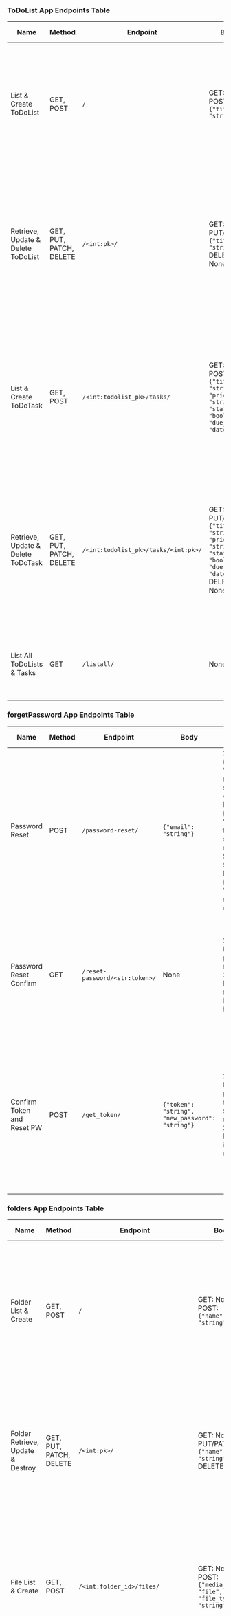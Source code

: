 ### ToDoList App Endpoints Table

| Name                        | Method | Endpoint                              | Body                                                         | Response                                                                                                  | Steps                                                                                                                 | Expected Result                                                                                                               |
|-----------------------------|--------|---------------------------------------|--------------------------------------------------------------|-----------------------------------------------------------------------------------------------------------|-----------------------------------------------------------------------------------------------------------------------|------------------------------------------------------------------------------------------------------------------------------|
| List & Create ToDoList      | GET, POST | `/`                                   | GET: None<br>POST: `{"title": "string"}`                     | GET: 200 OK, List of ToDoLists<br>POST: 201 Created, ToDoList object                                       | 1. Send GET or POST request <br>2. For POST, include ToDoList data in the body <br>3. For GET, fetch list of ToDoLists | GET request returns a list of ToDoLists. POST request creates a new ToDoList and returns the created ToDoList object.       |
| Retrieve, Update & Delete ToDoList | GET, PUT, PATCH, DELETE | `/<int:pk>/`                         | GET: None<br>PUT/PATCH: `{"title": "string"}`<br>DELETE: None | GET: 200 OK, ToDoList object<br>PUT/PATCH: 200 OK, Updated ToDoList object<br>DELETE: 204 No Content       | 1. Send GET, PUT, PATCH, or DELETE request with ToDoList ID <br>2. For PUT/PATCH, include updated data in the body <br>3. Perform action | GET request returns the ToDoList object. PUT/PATCH request updates the ToDoList and returns the updated object. DELETE request removes the ToDoList. |
| List & Create ToDoTask      | GET, POST | `/<int:todolist_pk>/tasks/`           | GET: None<br>POST: `{"title": "string", "priority": "string", "status": "boolean", "due_date": "datetime"}` | GET: 200 OK, List of ToDoTasks<br>POST: 201 Created, ToDoTask object                                       | 1. Send GET or POST request with ToDoList ID <br>2. For POST, include ToDoTask data in the body <br>3. For GET, fetch list of ToDoTasks | GET request returns a list of ToDoTasks in the specified ToDoList. POST request creates a new ToDoTask and returns the created ToDoTask object. |
| Retrieve, Update & Delete ToDoTask | GET, PUT, PATCH, DELETE | `/<int:todolist_pk>/tasks/<int:pk>/` | GET: None<br>PUT/PATCH: `{"title": "string", "priority": "string", "status": "boolean", "due_date": "datetime"}`<br>DELETE: None | GET: 200 OK, ToDoTask object<br>PUT/PATCH: 200 OK, Updated ToDoTask object<br>DELETE: 204 No Content | 1. Send GET, PUT, PATCH, or DELETE request with ToDoList ID and ToDoTask ID <br>2. For PUT/PATCH, include updated data in the body <br>3. Perform action | GET request returns the ToDoTask object. PUT/PATCH request updates the ToDoTask and returns the updated object. DELETE request removes the ToDoTask. |
| List All ToDoLists & Tasks  | GET     | `/listall/`                           | None                                                         | 200 OK, List of ToDoLists with their associated ToDoTasks                                                 | 1. Send GET request                                                                                                        | GET request returns a list of ToDoLists with their associated ToDoTasks.                                                      |


### forgetPassword App Endpoints Table

| Name                        | Method | Endpoint                              | Body                                                         | Response                                                                                                  | Steps                                                                                                                 | Expected Result                                                                                                               |
|-----------------------------|--------|---------------------------------------|--------------------------------------------------------------|-----------------------------------------------------------------------------------------------------------|-----------------------------------------------------------------------------------------------------------------------|------------------------------------------------------------------------------------------------------------------------------|
| Password Reset              | POST   | `/password-reset/`                    | `{"email": "string"}`                                         | 200 OK, {"message": "Password reset email sent."}, <br>404 Not Found, {"error": "User with this email does not exist."}, <br>500 Internal Server Error, {"error": "Error sending email."} | 1. Send POST request with email in the body <br>2. Email is validated and checked against existing users <br>3. If valid, reset token is generated and emailed  | If email exists, a password reset email is sent to the user. If not, an error message is returned.                            |
| Password Reset Confirm      | GET    | `/reset-password/<str:token>/`        | None                                                         | 200 OK, Renders password reset form, <br>200 OK, Password reset link is invalid or has expired.            | 1. Send GET request with the reset token <br>2. Token is validated against the user profile <br>3. If valid, reset password form is rendered                  | If token is valid, a password reset form is rendered. If not, an error message is displayed.                                  |
| Confirm Token and Reset PW  | POST   | `/get_token/`                         | `{"token": "string", "new_password": "string"}`               | 200 OK, Renders password reset success message, <br>200 OK, Renders invalid data message                  | 1. Send POST request with token and new password in the body <br>2. Token is validated and the new password is set <br>3. If successful, success message rendered | If token and new password are valid, password is reset and success message is displayed. If not, an error message is shown.  |


### folders App Endpoints Table

| Name                               | Method | Endpoint                            | Body                                                         | Response                                                                                                  | Steps                                                                                                                 | Expected Result                                                                                                               |
|------------------------------------|--------|-------------------------------------|--------------------------------------------------------------|-----------------------------------------------------------------------------------------------------------|-----------------------------------------------------------------------------------------------------------------------|------------------------------------------------------------------------------------------------------------------------------|
| Folder List & Create               | GET, POST  | `/`                                 | GET: None<br>POST: `{"name": "string"}`                      | GET: 200 OK, List of folders<br>POST: 201 Created, Folder object                                          | 1. Send GET or POST request <br>2. For POST, include folder name in body <br>3. For GET, fetch list of folders <br>4. For POST, create folder | GET request returns a list of folders. POST request creates a new folder and returns the created folder object.               |
| Folder Retrieve, Update & Destroy  | GET, PUT, PATCH, DELETE | `/<int:pk>/`                         | GET: None<br>PUT/PATCH: `{"name": "string"}`<br>DELETE: None | GET: 200 OK, Folder object<br>PUT/PATCH: 200 OK, Updated folder object<br>DELETE: 204 No Content          | 1. Send GET, PUT, PATCH, or DELETE request with folder ID <br>2. For PUT/PATCH, include updated folder data in body <br>3. Perform action    | GET request returns the folder object. PUT/PATCH request updates the folder and returns the updated object. DELETE request removes the folder. |
| File List & Create                 | GET, POST  | `/<int:folder_id>/files/`            | GET: None<br>POST: `{"media_path": "file", "file_type": "string"}`                                          | GET: 200 OK, List of files<br>POST: 201 Created, File object                                              | 1. Send GET or POST request with folder ID <br>2. For POST, include file data in body <br>3. For GET, fetch list of files <br>4. For POST, create file | GET request returns a list of files in the specified folder. POST request creates a new file and returns the created file object. |
| File Retrieve, Update & Destroy    | GET, PUT, PATCH, DELETE | `/<int:folder_id>/files/<int:pk>/`   | GET: None<br>PUT/PATCH: `{"media_path": "file", "file_type": "string"}`<br>DELETE: None                     | GET: 200 OK, File object<br>PUT/PATCH: 200 OK, Updated file object<br>DELETE: 204 No Content               | 1. Send GET, PUT, PATCH, or DELETE request with folder ID and file ID <br>2. For PUT/PATCH, include updated file data in body <br>3. Perform action | GET request returns the file object. PUT/PATCH request updates the file and returns the updated object. DELETE request removes the file.     |
